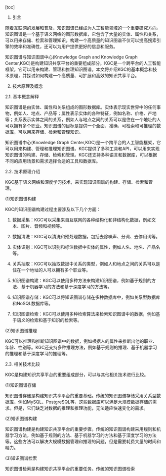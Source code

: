 
[toc]                    
                
                
1. 引言

随着互联网的发展和普及，知识图谱已经成为人工智能领域的一个重要研究方向。知识图谱是一个基于语义网络的图形数据库，它包含了大量的实体、属性和关系，可以用来存储、检索和管理知识。构建一个高质量的知识图谱不仅可以提高搜索引擎的效率和准确性，还可以为用户提供更好的信息和服务。

知识图谱与知识图谱中心(Knowledge Graph and Knowledge Graph Center,KGC)是构建知识共享平台的重要组成部分。KGC是一个跨平台的人工智能框架，它可以用来构建、管理和推理知识图谱。本文将介绍KGC的基本概念和技术原理，并探讨如何构建一个高质量、可扩展和高效的知识共享平台。

2. 技术原理及概念

2.1. 基本概念解释

知识图谱是由实体、属性和关系组成的图形数据库。实体表示现实世界中的任何事物，例如人、地点、产品等；属性表示实体的各种特征，例如名称、价格、产地等；关系表示实体之间的关系，例如人与地点之间的关系可以是住在一个地址的人可以拥有多个职业。知识图谱的目标是提供一个全面、准确、可检索和可推理的数据库，可以用来存储、检索和管理知识。

知识图谱中心(Knowledge Graph Center,KGC)是一个跨平台的人工智能框架，它可以用来构建、管理和推理知识图谱。KGC提供了多种工具和API，可以用来实现知识图谱的构建、存储、检索和管理。KGC还支持多种语言和数据库，可以根据不同的应用场景和需求选择合适的工具和数据库。

2.2. 技术原理介绍

KGC基于语义网络和深度学习技术，来实现知识图谱的构建、存储、检索和管理。

(1)知识图谱构建

KGC的知识图谱构建过程主要涉及以下几个方面：

1. 数据采集：KGC可以采集来自互联网的各种结构化和非结构化数据，例如文本、图片、音频和视频等。

2. 数据清洗：KGC可以清洗和预处理数据，包括去除噪声、分词、去停用词等。

3. 实体识别：KGC可以识别和标注数据中实体的属性，例如人名、地名、产品名等。

4. 关系抽取：KGC可以抽取数据中关系的类型，例如人和地点之间的关系可以是住在一个地址的人可以拥有多个职业等。

5. 知识图谱构建：KGC可以使用多种方法来构建知识图谱，例如基于规则的方法、基于机器学习的方法和基于深度学习的方法等。

6. 知识图谱存储：KGC可以将知识图谱存储在多种数据库中，例如关系型数据库和NoSQL数据库等。

7. 知识图谱检索：KGC可以使用多种检索算法来检索知识图谱中的数据，例如基于语义的检索和基于知识的检索等。

(2)知识图谱推理

KGC可以推理和推断知识图谱中的数据，例如根据人的属性来推断出他的职业、年龄、性别等。KGC还支持多种推理方法，例如基于规则的推理、基于机器学习的推理和基于深度学习的推理等。

2.3. 相关技术比较

KGC是构建知识共享平台的重要组成部分，可以与其他相关技术进行比较。

(1)知识图谱存储

知识图谱存储是构建知识共享平台的重要基础。传统的知识图谱存储采用关系型数据库，例如MySQL、PostgreSQL等，这些数据库可以满足大规模数据存储的需求。但是，它们缺乏对数据的推理和推理功能，无法适应快速变化的需求。

(2)知识图谱构建

知识图谱构建是构建知识共享平台的重要步骤。传统的知识图谱构建采用规则和机器学习方法，例如基于规则的方法、基于机器学习的方法和基于深度学习的方法等。这些方法可以解决大规模数据管理和推理的问题，但是需要耗费大量的时间和精力。

(3)知识图谱检索

知识图谱检索是构建知识共享平台的重要任务。传统的知识图谱检索

